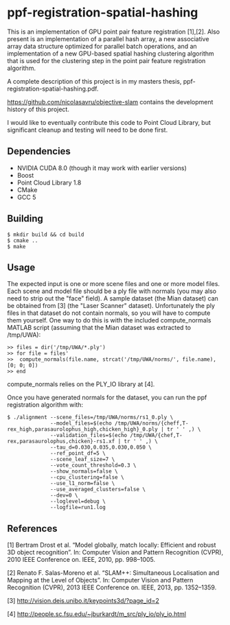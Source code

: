 # ppf-registration-spatial-hashing

This is an implementation of GPU point pair feature registration
[1],[2]. Also present is an implementation of a parallel hash array, a
new associative array data structure optimized for parallel batch
operations, and an implementation of a new GPU-based spatial hashing
clustering algorithm that is used for the clustering step in the point
pair feature registration algorithm.

A complete description of this project is in my masters thesis,
ppf-registration-spatial-hashing.pdf.

https://github.com/nicolasavru/objective-slam contains the development
history of this project.

I would like to eventually contribute this code to Point Cloud
Library, but significant cleanup and testing will need to be done
first.


## Dependencies

* NVIDIA CUDA 8.0 (though it may work with earlier versions)
* Boost
* Point Cloud Library 1.8
* CMake
* GCC 5


## Building

```
$ mkdir build && cd build
$ cmake ..
$ make
```


## Usage

The expected input is one or more scene files and one or more model
files. Each scene and model file should be a ply file with normals
(you may also need to strip out the "face" field). A sample dataset
(the Mian dataset) can be obtained from [3] (the "Laser Scanner"
dataset). Unfortunately the ply files in that dataset do not contain
normals, so you will have to compute them yourself. One way to do this
is with the included compute_normals MATLAB script (assuming that the
Mian dataset was extracted to /tmp/UWA):

```
>> files = dir('/tmp/UWA/*.ply')
>> for file = files'
>>  compute_normals(file.name, strcat('/tmp/UWA/norms/', file.name), [0; 0; 0])
>> end
```

compute_normals relies on the PLY_IO library at [4].

Once you have generated normals for the dataset, you can run the ppf
registration algorithm with:

```
$ ./alignment --scene_files=/tmp/UWA/norms/rs1_0.ply \
              --model_files=$(echo /tmp/UWA/norms/{cheff,T-rex_high,parasaurolophus_high,chicken_high}_0.ply | tr ' ' ,) \
              --validation_files=$(echo /tmp/UWA/{chef,T-rex,parasaurolophus,chicken}-rs1.xf | tr ' ' ,) \
              --tau_d=0.030,0.035,0.030,0.050 \
              --ref_point_df=5 \
              --scene_leaf_size=7 \
              --vote_count_threshold=0.3 \
              --show_normals=false \
              --cpu_clustering=false \
              --use_l1_norm=false \
              --use_averaged_clusters=false \
              --dev=0 \
              --loglevel=debug \
              --logfile=run1.log
```


## References

[1] Bertram Drost et al. “Model globally, match locally: Efficient and
robust 3D object recognition”. In: Computer Vision and Pattern
Recognition (CVPR), 2010 IEEE Conference on. IEEE, 2010, pp. 998–1005.

[2] Renato F. Salas-Moreno et al. “SLAM++: Simultaneous Localisation
and Mapping at the Level of Objects”. In: Computer Vision and Pattern
Recognition (CVPR), 2013 IEEE Conference on. IEEE, 2013, pp.
1352–1359.

[3] http://vision.deis.unibo.it/keypoints3d/?page_id=2

[4] http://people.sc.fsu.edu/~jburkardt/m_src/ply_io/ply_io.html
